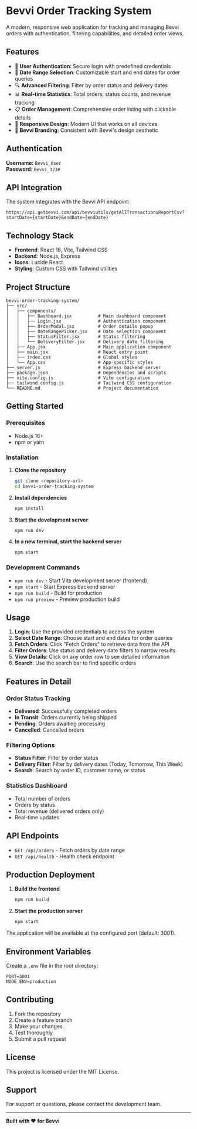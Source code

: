 # Bevvi Order Tracking System

A modern, responsive web application for tracking and managing Bevvi orders with authentication, filtering capabilities, and detailed order views.

## Features

- 🔐 **User Authentication**: Secure login with predefined credentials
- 📅 **Date Range Selection**: Customizable start and end dates for order queries
- 🔍 **Advanced Filtering**: Filter by order status and delivery dates
- 📊 **Real-time Statistics**: Total orders, status counts, and revenue tracking
- 📋 **Order Management**: Comprehensive order listing with clickable details
- 📱 **Responsive Design**: Modern UI that works on all devices
- 🎨 **Bevvi Branding**: Consistent with Bevvi's design aesthetic

## Authentication

**Username:** `Bevvi_User`  
**Password:** `Bevvi_123#`

## API Integration

The system integrates with the Bevvi API endpoint:
```
https://api.getbevvi.com/api/bevviutils/getAllTransactionsReportCsv?startDate={startDate}&endDate={endDate}
```

## Technology Stack

- **Frontend**: React 18, Vite, Tailwind CSS
- **Backend**: Node.js, Express
- **Icons**: Lucide React
- **Styling**: Custom CSS with Tailwind utilities

## Project Structure

```
bevvi-order-tracking-system/
├── src/
│   ├── components/
│   │   ├── Dashboard.jsx          # Main dashboard component
│   │   ├── Login.jsx              # Authentication component
│   │   ├── OrderModal.jsx         # Order details popup
│   │   ├── DateRangePicker.jsx    # Date selection component
│   │   ├── StatusFilter.jsx       # Status filtering
│   │   └── DeliveryFilter.jsx     # Delivery date filtering
│   ├── App.jsx                    # Main application component
│   ├── main.jsx                   # React entry point
│   ├── index.css                  # Global styles
│   └── App.css                    # App-specific styles
├── server.js                      # Express backend server
├── package.json                   # Dependencies and scripts
├── vite.config.js                 # Vite configuration
├── tailwind.config.js             # Tailwind CSS configuration
└── README.md                      # Project documentation
```

## Getting Started

### Prerequisites

- Node.js 16+ 
- npm or yarn

### Installation

1. **Clone the repository**
   ```bash
   git clone <repository-url>
   cd bevvi-order-tracking-system
   ```

2. **Install dependencies**
   ```bash
   npm install
   ```

3. **Start the development server**
   ```bash
   npm run dev
   ```

4. **In a new terminal, start the backend server**
   ```bash
   npm start
   ```

### Development Commands

- `npm run dev` - Start Vite development server (frontend)
- `npm start` - Start Express backend server
- `npm run build` - Build for production
- `npm run preview` - Preview production build

## Usage

1. **Login**: Use the provided credentials to access the system
2. **Select Date Range**: Choose start and end dates for order queries
3. **Fetch Orders**: Click "Fetch Orders" to retrieve data from the API
4. **Filter Orders**: Use status and delivery date filters to narrow results
5. **View Details**: Click on any order row to see detailed information
6. **Search**: Use the search bar to find specific orders

## Features in Detail

### Order Status Tracking
- **Delivered**: Successfully completed orders
- **In Transit**: Orders currently being shipped
- **Pending**: Orders awaiting processing
- **Cancelled**: Cancelled orders

### Filtering Options
- **Status Filter**: Filter by order status
- **Delivery Filter**: Filter by delivery dates (Today, Tomorrow, This Week)
- **Search**: Search by order ID, customer name, or status

### Statistics Dashboard
- Total number of orders
- Orders by status
- Total revenue (delivered orders only)
- Real-time updates

## API Endpoints

- `GET /api/orders` - Fetch orders by date range
- `GET /api/health` - Health check endpoint

## Production Deployment

1. **Build the frontend**
   ```bash
   npm run build
   ```

2. **Start the production server**
   ```bash
   npm start
   ```

The application will be available at the configured port (default: 3001).

## Environment Variables

Create a `.env` file in the root directory:

```env
PORT=3001
NODE_ENV=production
```

## Contributing

1. Fork the repository
2. Create a feature branch
3. Make your changes
4. Test thoroughly
5. Submit a pull request

## License

This project is licensed under the MIT License.

## Support

For support or questions, please contact the development team.

---

**Built with ❤️ for Bevvi**
